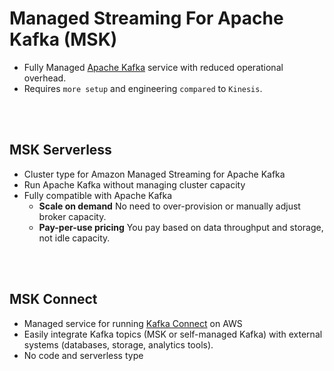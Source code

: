 # Managed Streaming For Apache Kafka (MSK)

* Fully Managed [Apache Kafka]() service with reduced operational overhead.
* Requires `more setup` and engineering `compared` to `Kinesis`.

<br><br>

## MSK Serverless
* Cluster type for Amazon Managed Streaming for Apache Kafka
* Run Apache Kafka without managing cluster capacity
* Fully compatible with Apache Kafka
    * **Scale on demand** No need to over-provision or manually adjust broker capacity.
    * **Pay-per-use pricing** You pay based on data throughput and storage, not idle capacity.

<br><br>

## MSK Connect
* Managed service for running [Kafka Connect](../Distributed-System.md#apache-kafka) on AWS
* Easily integrate Kafka topics (MSK or self-managed Kafka) with external systems (databases, storage, analytics tools).
* No code and serverless type